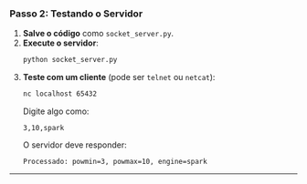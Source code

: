 ### **Passo 2: Testando o Servidor**
1. **Salve o código** como `socket_server.py`.
2. **Execute o servidor**:
   ```bash
   python socket_server.py
   ```
3. **Teste com um cliente** (pode ser `telnet` ou `netcat`):
   ```bash
   nc localhost 65432
   ```
   Digite algo como:
   ```
   3,10,spark
   ```
   O servidor deve responder:
   ```
   Processado: powmin=3, powmax=10, engine=spark
   ```

---
